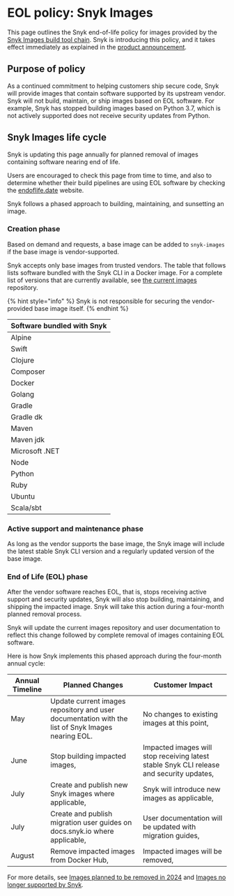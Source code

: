 # EOL policy: Snyk Images

This page outlines the Snyk end-of-life policy for images provided by the [Snyk Images build tool chain](https://github.com/snyk/snyk-images). Snyk is introducing this policy, and it takes effect immediately as explained in the [product announcement](https://updates.snyk.io/important-update-on-snyk-images-obsolete-software-packages-294548).

## Purpose of policy

As a continued commitment to helping customers ship secure code, Snyk will provide images that contain software supported by its upstream vendor. Snyk will not build, maintain, or ship images based on EOL software. For example, Snyk has stopped building images based on Python 3.7, which is not actively supported does not receive security updates from Python.&#x20;

## Snyk Images life cycle

Snyk is updating this page annually for planned removal of images containing software nearing end of life.&#x20;

Users are encouraged to check this page from time to time, and also to determine whether their build pipelines are using EOL software by checking the [endoflife.date](https://endoflife.date/) website.&#x20;

Snyk follows a phased approach to building, maintaining, and sunsetting an image.&#x20;

### Creation phase

Based on demand and requests, a base image can be added to `snyk-images` if the base image is vendor-supported.

Snyk accepts only base images from trusted vendors. The table that follows lists software bundled with the Snyk CLI in a Docker image.  For a complete list of versions that are currently available, see [the current images](https://github.com/snyk/snyk-images/tree/master?tab=readme-ov-file#current-images) repository.&#x20;

{% hint style="info" %}
Snyk is not responsible for securing the vendor-provided base image itself.
{% endhint %}

| Software bundled with Snyk |
| -------------------------- |
| Alpine                     |
| Swift                      |
| Clojure                    |
| Composer                   |
| Docker                     |
| Golang                     |
| Gradle                     |
| Gradle dk                  |
| Maven                      |
| Maven jdk                  |
| Microsoft .NET             |
| Node                       |
| Python                     |
| Ruby                       |
| Ubuntu                     |
| Scala/sbt                  |

### Active support and maintenance phase

As long as the vendor supports the base image, the Snyk image will include the latest stable Snyk CLI version and a regularly updated version of the base image. &#x20;

### End of Life (EOL) phase

After the vendor software reaches EOL, that is, stops receiving active support and security updates, Snyk will also stop building, maintaining, and shipping the impacted image. Snyk will take this action during a four-month planned removal process.&#x20;

Snyk will update the current images repository and user documentation to reflect this change followed by complete removal of images containing EOL software.

Here is how Snyk implements this phased approach during the four-month annual cycle:

| Annual Timeline | Planned Changes                                                                                   | Customer Impact                                                                          |
| --------------- | ------------------------------------------------------------------------------------------------- | ---------------------------------------------------------------------------------------- |
| May             | Update current images repository and user documentation with the list of Snyk Images nearing EOL. | No changes to existing images at this point,                                             |
| June            | Stop building impacted images,                                                                    | Impacted images will stop receiving latest stable Snyk CLI release and security updates, |
| July            | Create and publish new Snyk images where applicable,                                              | Snyk will introduce new images as applicable,                                            |
| July            | Create and publish migration user guides on docs.snyk.io where applicable,                        | User documentation will be updated with migration guides,                                |
| August          | Remove impacted images from Docker Hub,                                                           | Impacted images will be removed,                                                         |

For more details, see [Images planned to be removed in 2024](images-planned-to-be-removed-in-2024.md) and [Images no longer supported by Snyk](images-no-longer-supported-by-snyk.md).
